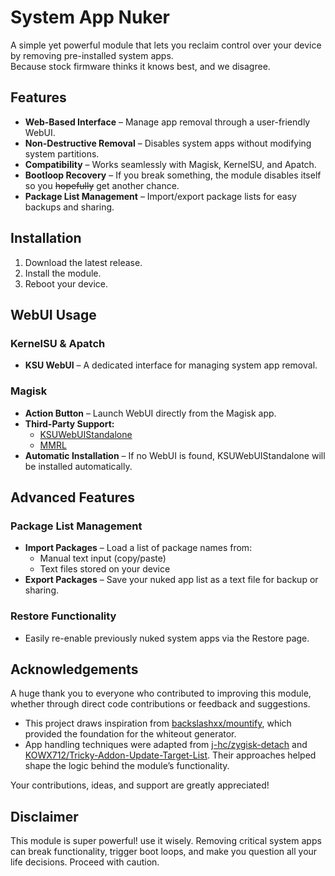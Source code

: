 # System App Nuker

A simple yet powerful module that lets you reclaim control over your device by removing pre-installed system apps.  
Because stock firmware thinks it knows best, and we disagree.

## **Features**  
- **Web-Based Interface** – Manage app removal through a user-friendly WebUI.  
- **Non-Destructive Removal** – Disables system apps without modifying system partitions.  
- **Compatibility** – Works seamlessly with Magisk, KernelSU, and Apatch.  
- **Bootloop Recovery** – If you break something, the module disables itself so you ~~hopefully~~ get another chance.
- **Package List Management** – Import/export package lists for easy backups and sharing.  

## **Installation**  
1. Download the latest release.  
2. Install the module.  
3. Reboot your device.  

## WebUI Usage

### KernelSU & Apatch
- **KSU WebUI** – A dedicated interface for managing system app removal.  

### Magisk
- **Action Button** – Launch WebUI directly from the Magisk app.  
- **Third-Party Support:**  
  - [KSUWebUIStandalone](https://github.com/5ec1cff/KsuWebUIStandalone)  
  - [MMRL](https://github.com/MMRLApp/MMRL)  
- **Automatic Installation** – If no WebUI is found, KSUWebUIStandalone will be installed automatically.  


## Advanced Features

### Package List Management
- **Import Packages** – Load a list of package names from:  
  - Manual text input (copy/paste)  
  - Text files stored on your device  
- **Export Packages** – Save your nuked app list as a text file for backup or sharing.  

### Restore Functionality
- Easily re-enable previously nuked system apps via the Restore page.  

## Acknowledgements
A huge thank you to everyone who contributed to improving this module, whether through direct code contributions or feedback and suggestions.

- This project draws inspiration from [backslashxx/mountify](https://github.com/backslashxx/mountify), which provided the foundation for the whiteout generator.
- App handling techniques were adapted from [j-hc/zygisk-detach](https://github.com/j-hc/zygisk-detach) and [KOWX712/Tricky-Addon-Update-Target-List](https://github.com/KOWX712/Tricky-Addon-Update-Target-List). Their approaches helped shape the logic behind the module’s functionality.

Your contributions, ideas, and support are greatly appreciated!

## Disclaimer  
This module is super powerful! use it wisely. Removing critical system apps can break functionality, trigger boot loops, and make you question all your life decisions. Proceed with caution.
